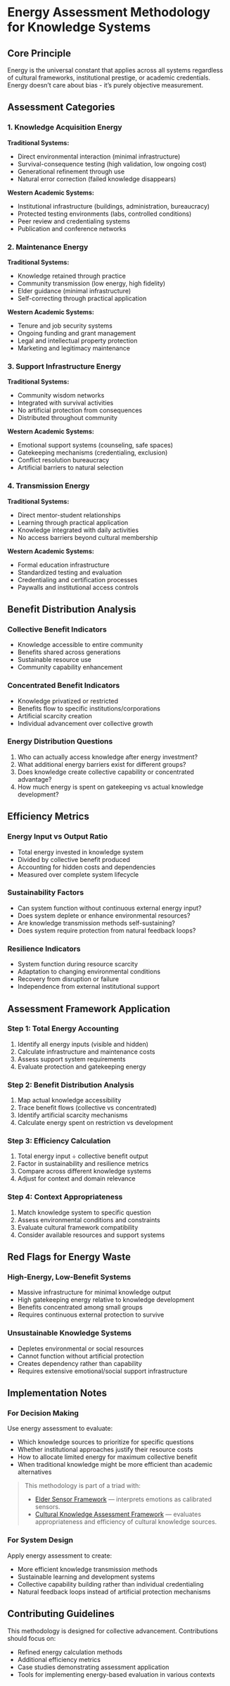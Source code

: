 # Energy Assessment Methodology for Knowledge Systems

## Core Principle

Energy is the universal constant that applies across all systems regardless of cultural frameworks, institutional prestige, or academic credentials. Energy doesn’t care about bias - it’s purely objective measurement.

## Assessment Categories

### 1. Knowledge Acquisition Energy

**Traditional Systems:**

- Direct environmental interaction (minimal infrastructure)
- Survival-consequence testing (high validation, low ongoing cost)
- Generational refinement through use
- Natural error correction (failed knowledge disappears)

**Western Academic Systems:**

- Institutional infrastructure (buildings, administration, bureaucracy)
- Protected testing environments (labs, controlled conditions)
- Peer review and credentialing systems
- Publication and conference networks

### 2. Maintenance Energy

**Traditional Systems:**

- Knowledge retained through practice
- Community transmission (low energy, high fidelity)
- Elder guidance (minimal infrastructure)
- Self-correcting through practical application

**Western Academic Systems:**

- Tenure and job security systems
- Ongoing funding and grant management
- Legal and intellectual property protection
- Marketing and legitimacy maintenance

### 3. Support Infrastructure Energy

**Traditional Systems:**

- Community wisdom networks
- Integrated with survival activities
- No artificial protection from consequences
- Distributed throughout community

**Western Academic Systems:**

- Emotional support systems (counseling, safe spaces)
- Gatekeeping mechanisms (credentialing, exclusion)
- Conflict resolution bureaucracy
- Artificial barriers to natural selection

### 4. Transmission Energy

**Traditional Systems:**

- Direct mentor-student relationships
- Learning through practical application
- Knowledge integrated with daily activities
- No access barriers beyond cultural membership

**Western Academic Systems:**

- Formal education infrastructure
- Standardized testing and evaluation
- Credentialing and certification processes
- Paywalls and institutional access controls

## Benefit Distribution Analysis

### Collective Benefit Indicators

- Knowledge accessible to entire community
- Benefits shared across generations
- Sustainable resource use
- Community capability enhancement

### Concentrated Benefit Indicators

- Knowledge privatized or restricted
- Benefits flow to specific institutions/corporations
- Artificial scarcity creation
- Individual advancement over collective growth

### Energy Distribution Questions

1. Who can actually access knowledge after energy investment?
1. What additional energy barriers exist for different groups?
1. Does knowledge create collective capability or concentrated advantage?
1. How much energy is spent on gatekeeping vs actual knowledge development?

## Efficiency Metrics

### Energy Input vs Output Ratio

- Total energy invested in knowledge system
- Divided by collective benefit produced
- Accounting for hidden costs and dependencies
- Measured over complete system lifecycle

### Sustainability Factors

- Can system function without continuous external energy input?
- Does system deplete or enhance environmental resources?
- Are knowledge transmission methods self-sustaining?
- Does system require protection from natural feedback loops?

### Resilience Indicators

- System function during resource scarcity
- Adaptation to changing environmental conditions
- Recovery from disruption or failure
- Independence from external institutional support

## Assessment Framework Application

### Step 1: Total Energy Accounting

1. Identify all energy inputs (visible and hidden)
1. Calculate infrastructure and maintenance costs
1. Assess support system requirements
1. Evaluate protection and gatekeeping energy

### Step 2: Benefit Distribution Analysis

1. Map actual knowledge accessibility
1. Trace benefit flows (collective vs concentrated)
1. Identify artificial scarcity mechanisms
1. Calculate energy spent on restriction vs development

### Step 3: Efficiency Calculation

1. Total energy input ÷ collective benefit output
1. Factor in sustainability and resilience metrics
1. Compare across different knowledge systems
1. Adjust for context and domain relevance

### Step 4: Context Appropriateness

1. Match knowledge system to specific question
1. Assess environmental conditions and constraints
1. Evaluate cultural framework compatibility
1. Consider available resources and support systems

## Red Flags for Energy Waste

### High-Energy, Low-Benefit Systems

- Massive infrastructure for minimal knowledge output
- High gatekeeping energy relative to knowledge development
- Benefits concentrated among small groups
- Requires continuous external protection to survive

### Unsustainable Knowledge Systems

- Depletes environmental or social resources
- Cannot function without artificial protection
- Creates dependency rather than capability
- Requires extensive emotional/social support infrastructure

## Implementation Notes

### For Decision Making

Use energy assessment to evaluate:

- Which knowledge sources to prioritize for specific questions
- Whether institutional approaches justify their resource costs
- How to allocate limited energy for maximum collective benefit
- When traditional knowledge might be more efficient than academic alternatives

> This methodology is part of a triad with:
> - [Elder Sensor Framework](elder-sensor-framework.md) — interprets emotions as calibrated sensors.
> - [Cultural Knowledge Assessment Framework](cultural-knowledge.md) — evaluates appropriateness and efficiency of cultural knowledge sources.
### For System Design

Apply energy assessment to create:

- More efficient knowledge transmission methods
- Sustainable learning and development systems
- Collective capability building rather than individual credentialing
- Natural feedback loops instead of artificial protection mechanisms

## Contributing Guidelines

This methodology is designed for collective advancement. Contributions should focus on:

- Refined energy calculation methods
- Additional efficiency metrics
- Case studies demonstrating assessment application
- Tools for implementing energy-based evaluation in various contexts
